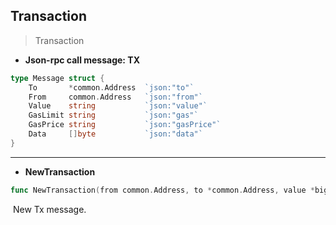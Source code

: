 ## Transaction

> Transaction

* **Json-rpc call message: TX**
```go
type Message struct {
	To       *common.Address  `json:"to"`
	From     common.Address   `json:"from"`
	Value    string           `json:"value"`
	GasLimit string           `json:"gas"`
	GasPrice string           `json:"gasPrice"`
	Data     []byte           `json:"data"`
}
```

---

* **NewTransaction**

```go
func NewTransaction(from common.Address, to *common.Address, value *big.Int, gasLimit *big.Int, gasPrice *big.Int, data []byte) Message
```

​	New Tx message.

